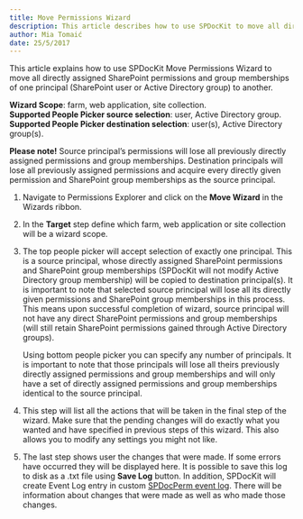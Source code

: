 ```yaml
---
title: Move Permissions Wizard
description: This article describes how to use SPDocKit to move all directly assigned SharePoint permissions and group memberships of one principal (SharePoint user or Active Directory group) to another. 
author: Mia Tomaić
date: 25/5/2017
---
```


This article explains how to use SPDocKit Move Permissions Wizard to move all directly assigned SharePoint permissions and group memberships of one principal (SharePoint user or Active Directory group) to another. 

**Wizard Scope**: farm, web application, site collection.  
**Supported People Picker source selection**: user, Active Directory group.  
**Supported People Picker destination selection**: user(s), Active Directory group(s).

**Please note!** Source principal’s permissions will lose all previously directly assigned permissions and group memberships. Destination principals will lose all previously assigned permissions and acquire every directly given permission and SharePoint group memberships as the source principal.

1. Navigate to Permissions Explorer and click on the **Move Wizard** in the Wizards ribbon.

2. In the **Target** step define which farm, web application or site collection will be a wizard scope.

3. The top people picker will accept selection of exactly one principal. This is a source principal, whose directly assigned SharePoint permissions and SharePoint group memberships (SPDocKit will not modify Active Directory group membership) will be copied to destination principal(s).  It is important to note that selected source principal will lose all its directly given permissions and SharePoint group memberships in this process. This means upon successful completion of wizard, source principal will not have any direct SharePoint permissions and group memberships (will still retain SharePoint permissions gained through Active Directory groups).

    Using bottom people picker you can specify any number of principals. It is important to note that those principals will lose all theirs previously directly assigned permissions and group memberships and will only have a set of directly assigned permissions and group memberships identical to the source principal.
    
4.  This step will list all the actions that will be taken in the final step of the wizard. Make sure that the pending changes will do exactly what you wanted and have specified in previous steps of this wizard. This also allows you to modify any settings you might not like.

5.  The last step shows user the changes that were made. If some errors have occurred they will be displayed here. It is possible to save this log to disk as a .txt file using **Save Log** button. In addition, SPDocKit will create Event Log entry in custom [SPDocPerm event log](#internal/manage-sharepoint-permissions/spdockit-permission-management-event-log). There will be information about changes that were made as well as who made those changes.